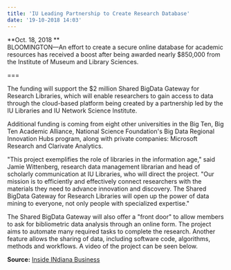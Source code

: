 ```yaml
---
title: 'IU Leading Partnership to Create Research Database'
date: '19-10-2018 14:03'
---
```


**Oct. 18, 2018 **  
BLOOMINGTON&mdash;An effort to create a secure online database for academic resources has received a boost after being awarded nearly $850,000 from the Institute of Museum and Library Sciences.

===

The funding will support the $2 million Shared BigData Gateway for Research Libraries, which will enable researchers to gain access to data through the cloud-based platform being created by a partnership led by the IU Libraries and IU Network Science Institute.

Additional funding is coming from eight other universities in the Big Ten, Big Ten Academic Alliance, National Science Foundation's Big Data Regional Innovation Hubs program, along with private companies: Microsoft Research and Clarivate Analytics.

"This project exemplifies the role of libraries in the information age," said Jamie Wittenberg, research data management librarian and head of scholarly communication at IU Libraries, who will direct the project. "Our mission is to efficiently and effectively connect researchers with the materials they need to advance innovation and discovery. The Shared BigData Gateway for Research Libraries will open up the power of data mining to everyone, not only people with specialized expertise."

The Shared BigData Gateway will also offer a "front door" to allow members to ask for bibliometric data analysis through an online form. The project aims to automate many required tasks to complete the research. Another feature allows the sharing of data, including software code, algorithms, methods and workflows.  A video of the project can be seen below.

**Source:** [Inside INdiana Business](http://www.insideindianabusiness.com/story/39320221/iu-to-lead-partnership-to-create-research-database)